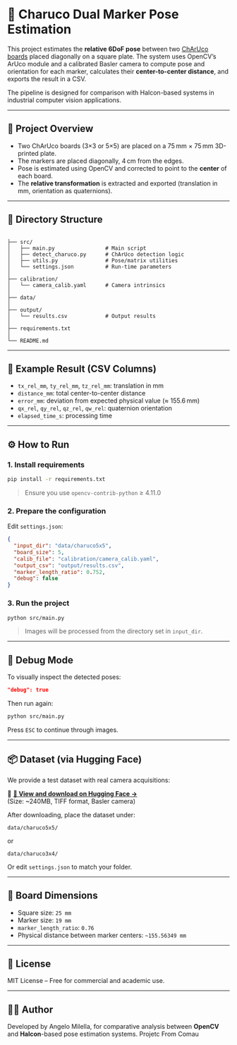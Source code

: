 # 🔧 Charuco Dual Marker Pose Estimation

This project estimates the **relative 6DoF pose** between two [ChArUco boards](https://docs.opencv.org/4.x/d9/d6a/group__aruco.html) placed diagonally on a square plate. The system uses OpenCV’s ArUco module and a calibrated Basler camera to compute pose and orientation for each marker, calculates their **center-to-center distance**, and exports the result in a CSV.

The pipeline is designed for comparison with Halcon-based systems in industrial computer vision applications.

---

## 📌 Project Overview

- Two ChArUco boards (3×3 or 5×5) are placed on a 75 mm × 75 mm 3D-printed plate.
- The markers are placed diagonally, 4 cm from the edges.
- Pose is estimated using OpenCV and corrected to point to the **center** of each board.
- The **relative transformation** is extracted and exported (translation in mm, orientation as quaternions).

---

## 📁 Directory Structure

```

├── src/
│   ├── main.py                # Main script
│   ├── detect_charuco.py      # ChArUco detection logic
│   ├── utils.py               # Pose/matrix utilities
│   └── settings.json          # Run-time parameters
│ 
├── calibration/
│   └── camera_calib.yaml      # Camera intrinsics
│
├── data/
│
├── output/
│   └── results.csv            # Output results
│ 
├── requirements.txt
│
└── README.md
```

---

## 🧪 Example Result (CSV Columns)

- `tx_rel_mm`, `ty_rel_mm`, `tz_rel_mm`: translation in mm
- `distance_mm`: total center-to-center distance
- `error_mm`: deviation from expected physical value (≈ 155.6 mm)
- `qx_rel`, `qy_rel`, `qz_rel`, `qw_rel`: quaternion orientation
- `elapsed_time_s`: processing time

---

## ⚙️ How to Run

### 1. Install requirements

```bash
pip install -r requirements.txt
```

> Ensure you use `opencv-contrib-python` ≥ 4.11.0

### 2. Prepare the configuration

Edit `settings.json`:

```json
{
  "input_dir": "data/charuco5x5",
  "board_size": 5,
  "calib_file": "calibration/camera_calib.yaml",
  "output_csv": "output/results.csv",
  "marker_length_ratio": 0.752,
  "debug": false
}
```

### 3. Run the project

```bash
python src/main.py
```

> Images will be processed from the directory set in `input_dir`.

---

## 🧰 Debug Mode

To visually inspect the detected poses:

```json
"debug": true
```

Then run again:

```bash
python src/main.py
```

Press `ESC` to continue through images.

---

## 📦 Dataset (via Hugging Face)

We provide a test dataset with real camera acquisitions:

📁 **[🧬 View and download on Hugging Face →](https://huggingface.co/datasets/banksAcc/Halcon_Charuco_comparison)**  
(Size: ~240MB, TIFF format, Basler camera)

After downloading, place the dataset under:

```
data/charuco5x5/
```

or

```
data/charuco3x4/
```

Or edit `settings.json` to match your folder.

---

## 📐 Board Dimensions

- Square size: `25 mm`
- Marker size: `19 mm`
- `marker_length_ratio`: `0.76`
- Physical distance between marker centers: `~155.56349 mm`

---

## 📄 License

MIT License – Free for commercial and academic use.

---

## 🙋‍♂️ Author

Developed by Angelo Milella, for comparative analysis between **OpenCV** and **Halcon**-based pose estimation systems. Projetc From Comau
